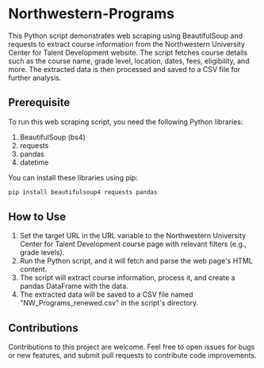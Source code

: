 # Northwestern-Programs
This Python script demonstrates web scraping using BeautifulSoup and requests to extract course information from the Northwestern University Center for Talent Development website. The script fetches course details such as the course name, grade level, location, dates, fees, eligibility, and more. The extracted data is then processed and saved to a CSV file for further analysis.

## Prerequisite
To run this web scraping script, you need the following Python libraries:

1. BeautifulSoup (bs4)
2. requests
3. pandas
4. datetime

You can install these libraries using pip:
```python
pip install beautifulsoup4 requests pandas
```

## How to Use
1. Set the target URL in the URL variable to the Northwestern University Center for Talent Development course page with relevant filters (e.g., grade levels).
2. Run the Python script, and it will fetch and parse the web page's HTML content.
3. The script will extract course information, process it, and create a pandas DataFrame with the data.
4. The extracted data will be saved to a CSV file named "NW_Programs_renewed.csv" in the script's directory.

## Contributions
Contributions to this project are welcome. Feel free to open issues for bugs or new features, and submit pull requests to contribute code improvements.
